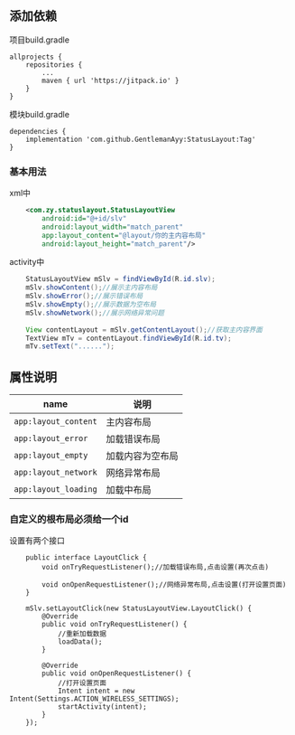 ## 添加依赖

项目build.gradle 
```
allprojects {
	repositories {
		...
		maven { url 'https://jitpack.io' }
	}
}
```

模块build.gradle
```
dependencies {
    implementation 'com.github.GentlemanAyy:StatusLayout:Tag'
}
```
### 基本用法

xml中
```xml
    <com.zy.statuslayout.StatusLayoutView
        android:id="@+id/slv"
        android:layout_width="match_parent"
        app:layout_content="@layout/你的主内容布局"
        android:layout_height="match_parent"/>
```
activity中

```java
    StatusLayoutView mSlv = findViewById(R.id.slv);
    mSlv.showContent();//展示主内容布局
    mSlv.showError();//展示错误布局
    mSlv.showEmpty();//展示数据为空布局
    mSlv.showNetwork();//展示网络异常问题
    
    View contentLayout = mSlv.getContentLayout();//获取主内容界面
    TextView mTv = contentLayout.findViewById(R.id.tv);
    mTv.setText("......");
```

## 属性说明
name | 说明
---|---
``app:layout_content`` | 主内容布局
``app:layout_error``| 加载错误布局
``app:layout_empty``| 加载内容为空布局
``app:layout_network``| 网络异常布局
``app:layout_loading``| 加载中布局
### 自定义的根布局必须给一个id

设置有两个接口

```
    public interface LayoutClick {
        void onTryRequestListener();//加载错误布局,点击设置(再次点击)

        void onOpenRequestListener();//网络异常布局,点击设置(打开设置页面)
    }

    mSlv.setLayoutClick(new StatusLayoutView.LayoutClick() {
        @Override
        public void onTryRequestListener() {
            //重新加载数据
            loadData();
        }

        @Override
        public void onOpenRequestListener() {
            //打开设置页面
            Intent intent = new Intent(Settings.ACTION_WIRELESS_SETTINGS);
            startActivity(intent);
        }
    });
```



